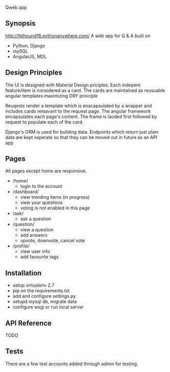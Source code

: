 Qweb app

## Synopsis
  http://felhound16.pythonanywhere.com/
  A web app for Q & A built on 
  - Python, Django
  - mySQL
  - AngularJS, MDL
  
## Design Principles
  The UI is designed with Material Design priciples. Each indepent feature/item is considered as a card.
  The cards are maintained as reusuable angular templates maximizing DRY principle
  
  Reuqests render a template which is enacapsulated by a wrapper and includes cards releavant to the request page.
  The angular framework encapsulates each page's content. The frame is laoded first followed by request to populate each of the card.
  
  Django's ORM is used for building data.
  Endpoints which return just plain data are kept seperate so that they can be moved out in future as an API app

## Pages
  All pages except home are responsive. 
  - /home/
    - login to the account    
  - /dashboard/
    - view trending items (in progress)
    - view your questions
    - voting is not enabled in this page
  - /ask/
    - ask a question
  - /question/
    - view a question
    - add answers
    - upvote, downvote, cancel vote
  - /profile/
    - view user info
    - add favourite tags

## Installation
  - setup virtualenv 2.7
  - pip on the requirements.txt
  - add and configure settings.py
  - setupd mysql db, migrate data
  - configure wsgi or run local server
  
## API Reference
  TODO

## Tests
There are a few test accounts added through admin for testing.




